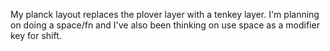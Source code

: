 My planck layout replaces the plover layer with a tenkey layer. I'm planning on doing a space/fn and I've also been thinking on use space as a modifier key for shift.
